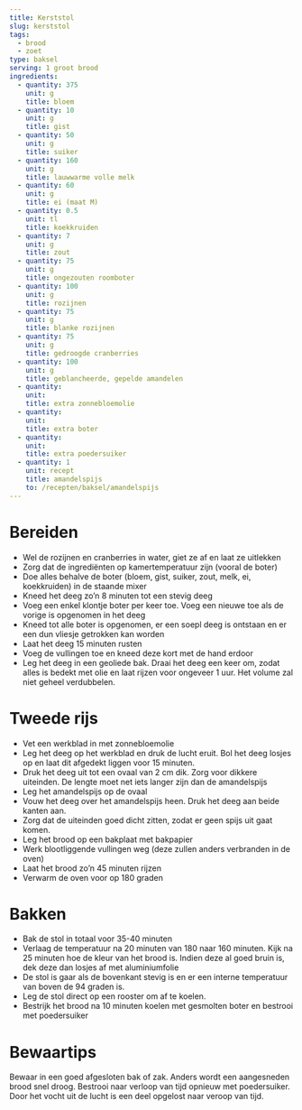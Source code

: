 ```yaml
---
title: Kerststol
slug: kerststol
tags:
  - brood
  - zoet
type: baksel
serving: 1 groot brood
ingredients:
  - quantity: 375
    unit: g
    title: bloem
  - quantity: 10
    unit: g
    title: gist
  - quantity: 50
    unit: g
    title: suiker
  - quantity: 160
    unit: g
    title: lauwwarme volle melk
  - quantity: 60
    unit: g
    title: ei (maat M)
  - quantity: 0.5
    unit: tl
    title: koekkruiden
  - quantity: 7
    unit: g
    title: zout
  - quantity: 75
    unit: g
    title: ongezouten roomboter
  - quantity: 100
    unit: g
    title: rozijnen
  - quantity: 75
    unit: g
    title: blanke rozijnen
  - quantity: 75
    unit: g
    title: gedroogde cranberries
  - quantity: 100
    unit: g
    title: geblancheerde, gepelde amandelen
  - quantity:
    unit:
    title: extra zonnebloemolie
  - quantity:
    unit:
    title: extra boter
  - quantity:
    unit:
    title: extra poedersuiker
  - quantity: 1
    unit: recept
    title: amandelspijs
    to: /recepten/baksel/amandelspijs
---
```


# Bereiden

- Wel de rozijnen en cranberries in water, giet ze af en laat ze uitlekken
- Zorg dat de ingrediënten op kamertemperatuur zijn (vooral de boter)
- Doe alles behalve de boter (bloem, gist, suiker, zout, melk, ei, koekkruiden) in de staande mixer
- Kneed het deeg zo’n 8 minuten tot een stevig deeg
- Voeg een enkel klontje boter per keer toe. Voeg een nieuwe toe als de vorige is opgenomen in het deeg
- Kneed tot alle boter is opgenomen, er een soepl deeg is ontstaan en er een dun vliesje getrokken kan worden
- Laat het deeg 15 minuten rusten
- Voeg de vullingen toe en kneed deze kort met de hand erdoor
- Leg het deeg in een geoliede bak. Draai het deeg een keer om, zodat alles is bedekt met olie en laat rijzen voor ongeveer 1 uur. Het volume zal niet geheel verdubbelen.

# Tweede rijs

- Vet een werkblad in met zonnebloemolie
- Leg het deeg op het werkblad en druk de lucht eruit. Bol het deeg losjes op en laat dit afgedekt liggen voor 15 minuten.
- Druk het deeg uit tot een ovaal van 2 cm dik. Zorg voor dikkere uiteinden. De lengte moet net iets langer zijn dan de amandelspijs
- Leg het amandelspijs op de ovaal
- Vouw het deeg over het amandelspijs heen. Druk het deeg aan beide kanten aan.
- Zorg dat de uiteinden goed dicht zitten, zodat er geen spijs uit gaat komen.
- Leg het brood op een bakplaat met bakpapier
- Werk blootliggende vullingen weg (deze zullen anders verbranden in de oven)
- Laat het brood zo’n 45 minuten rijzen
- Verwarm de oven voor op 180 graden

# Bakken

- Bak de stol in totaal voor 35-40 minuten
- Verlaag de temperatuur na 20 minuten van 180 naar 160 minuten. Kijk na 25 minuten hoe de kleur van het brood is. Indien deze al goed bruin is, dek deze dan losjes af met aluminiumfolie
- De stol is gaar als de bovenkant stevig is en er een interne temperatuur van boven de 94 graden is.
- Leg de stol direct op een rooster om af te koelen.
- Bestrijk het brood na 10 minuten koelen met gesmolten boter en bestrooi met poedersuiker

# Bewaartips

Bewaar in een goed afgesloten bak of zak. Anders wordt een aangesneden brood snel droog.
Bestrooi naar verloop van tijd opnieuw met poedersuiker. Door het vocht uit de lucht is een deel opgelost naar veroop van tijd.
